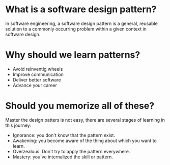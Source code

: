 
# What is a software design pattern?
In software engineering, a software design pattern is a general, reusable solution to a commonly occurring problem within a given context in software design. 

# Why should we learn patterns?

- Avoid reinventig wheels
- Improve communication
- Deliver better software
- Advance your career
      
        
# Should you memorize all of these?
Master the design patters is not easy, there are several stages of learning in this journey:

- Ignorance: you don't know that the pattern exist. 
- Awakening: you become aware of the thing about which you want to learn.
- Overzealous: Don't try to apply the pattern everywhere.
- Mastery: you've internalized the skill or pattern.


